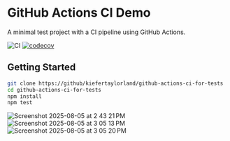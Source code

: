 # GitHub Actions CI Demo

A minimal test project with a CI pipeline using GitHub Actions.

![CI](https://github.com/kiefertaylorland/github-actions-ci-for-tests/actions/workflows/test.yml/badge.svg)
[![codecov](https://codecov.io/gh/kiefertaylorland/github-actions-ci-foir-tests/branch/main/graph/badge.svg)](https://app.codecov.io/gh/kiefertaylorland/github-actions-ci-for-tests)


## Getting Started

```bash
git clone https://github/kiefertaylorland/github-actions-ci-for-tests
cd github-actions-ci-for-tests
npm install
npm test
```

![Screenshot 2025-08-05 at 2 43 21 PM](https://github.com/user-attachments/assets/21faa44d-0dc9-438c-9287-a1f364e2a64b)
![Screenshot 2025-08-05 at 3 05 13 PM](https://github.com/user-attachments/assets/77c32980-1c9d-4de1-8a1d-357445f6abad)
![Screenshot 2025-08-05 at 3 05 20 PM](https://github.com/user-attachments/assets/2511b291-202e-496a-b55e-0c17e6da8d32)
